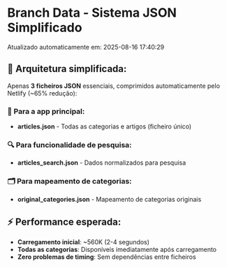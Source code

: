 # Branch Data - Sistema JSON Simplificado
Atualizado automaticamente em: 2025-08-16 17:40:29

## 🎯 Arquitetura simplificada:
Apenas **3 ficheiros JSON** essenciais, comprimidos automaticamente pelo Netlify (~65% redução):

### 📱 Para a app principal:
- **articles.json** - Todas as categorias e artigos (ficheiro único)

### 🔍 Para funcionalidade de pesquisa:
- **articles_search.json** - Dados normalizados para pesquisa

### 🗂️ Para mapeamento de categorias:
- **original_categories.json** - Mapeamento de categorias originais

## ⚡ Performance esperada:
- **Carregamento inicial**: ~560K (2-4 segundos)
- **Todas as categorias**: Disponíveis imediatamente após carregamento
- **Zero problemas de timing**: Sem dependências entre ficheiros
